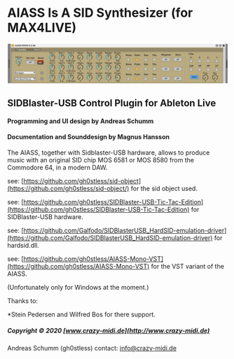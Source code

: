 # AIASS Is A SID Synthesizer (for MAX4LIVE)
![](./Documentation/AIASS.png)
## SIDBlaster-USB Control Plugin for Ableton Live
#### Programming and UI design by Andreas Schumm
#### Documentation and Sounddesign by Magnus Hansson
The AIASS, together with Sidblaster-USB hardware, allows to produce music with an original SID chip MOS 6581 or MOS 8580 from the Commodore 64, in a modern DAW.

see: [https://github.com/gh0stless/sid-object](https://github.com/gh0stless/sid-object/) for the sid object used.

see: [https://github.com/gh0stless/SIDBlaster-USB-Tic-Tac-Edition](https://github.com/gh0stless/SIDBlaster-USB-Tic-Tac-Edition) for SIDBlaster-USB hardware.

see: [https://github.com/Galfodo/SIDBlasterUSB_HardSID-emulation-driver](https://github.com/Galfodo/SIDBlasterUSB_HardSID-emulation-driver) for hardsid.dll.

see: [https://github.com/gh0stless/AIASS-Mono-VST](https://github.com/gh0stless/AIASS-Mono-VST) for the VST variant of the AIASS.

(Unfortunately only for Windows at the moment.)

Thanks to:

*Stein Pedersen and Wilfred Bos for there support.

##### Copyright © 2020 [www.crazy-midi.de](http://www.crazy-midi.de)

Andreas Schumm (gh0stless)
contact: info@crazy-midi.de

